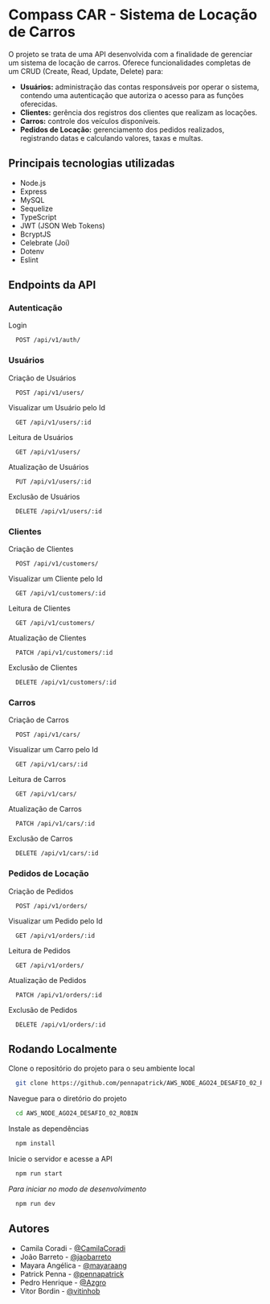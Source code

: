 
# Compass CAR - Sistema de Locação de Carros

O projeto se trata de uma API desenvolvida com a finalidade de gerenciar um sistema de locação de carros.
Oferece funcionalidades completas de um CRUD (Create, Read, Update, Delete) para:
- **Usuários:** administração das contas responsáveis por operar o sistema, contendo uma autenticação que autoriza o acesso para as funções oferecidas.
- **Clientes:** gerência dos registros dos clientes que realizam as locações.
- **Carros:** controle dos veículos disponíveis.
- **Pedidos de Locação:** gerenciamento dos pedidos realizados, registrando datas e calculando valores, taxas e multas.

## Principais tecnologias utilizadas
- Node.js
- Express
- MySQL
- Sequelize
- TypeScript
- JWT (JSON Web Tokens)
- BcryptJS
- Celebrate (Joi)
- Dotenv
- Eslint

## Endpoints da API

### Autenticação
Login
```http
  POST /api/v1/auth/
```

### Usuários
Criação de Usuários
```http
  POST /api/v1/users/
```
Visualizar um Usuário pelo Id
```http
  GET /api/v1/users/:id
```
Leitura de Usuários
```http
  GET /api/v1/users/
```
Atualização de Usuários
```http
  PUT /api/v1/users/:id
```
Exclusão de Usuários
```http
  DELETE /api/v1/users/:id
```

### Clientes
Criação de Clientes
```http
  POST /api/v1/customers/
```
Visualizar um Cliente pelo Id
```http
  GET /api/v1/customers/:id
```
Leitura de Clientes
```http
  GET /api/v1/customers/
```
Atualização de Clientes
```http
  PATCH /api/v1/customers/:id
```
Exclusão de Clientes
```http
  DELETE /api/v1/customers/:id
```

### Carros
Criação de Carros
```http
  POST /api/v1/cars/
```
Visualizar um Carro pelo Id
```http
  GET /api/v1/cars/:id
```
Leitura de Carros
```http
  GET /api/v1/cars/
```
Atualização de Carros
```http
  PATCH /api/v1/cars/:id
```
Exclusão de Carros
```http
  DELETE /api/v1/cars/:id
```

### Pedidos de Locação
Criação de Pedidos
```http
  POST /api/v1/orders/
```
Visualizar um Pedido pelo Id
```http
  GET /api/v1/orders/:id
```
Leitura de Pedidos
```http
  GET /api/v1/orders/
```
Atualização de Pedidos
```http
  PATCH /api/v1/orders/:id
```
Exclusão de Pedidos
```http
  DELETE /api/v1/orders/:id
```

## Rodando Localmente

Clone o repositório do projeto para o seu ambiente local
```bash
  git clone https://github.com/pennapatrick/AWS_NODE_AGO24_DESAFIO_02_ROBIN.git
```

Navegue para o diretório do projeto
```bash
  cd AWS_NODE_AGO24_DESAFIO_02_ROBIN
```

Instale as dependências
```bash
  npm install
```

Inicie o servidor e acesse a API
```bash
  npm run start
```

*Para iniciar no modo de desenvolvimento*
```bash
  npm run dev
```

## Autores

- Camila Coradi - [@CamilaCoradi](https://github.com/CamilaCoradi)
- João Barreto - [@jaobarreto](https://github.com/jaobarreto)
- Mayara Angélica - [@mayaraang](https://github.com/mayaraang)
- Patrick Penna - [@pennapatrick](https://github.com/pennapatrick)
- Pedro Henrique - [@Azgro](https://github.com/Azgro)
- Vitor Bordin - [@vitinhob](https://github.com/vitinhob)
